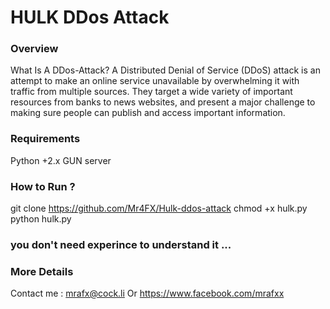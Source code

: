 # HULK DDos Attack 
### Overview
What Is A DDos-Attack?
A Distributed Denial of Service (DDoS) attack is an attempt to make an online service unavailable 
by overwhelming it with traffic from multiple sources. They target a wide variety of important resources
from banks to news websites, and present a major challenge to making sure people can publish and access important information.

### Requirements
Python +2.x
GUN server

### How to Run ?
git clone https://github.com/Mr4FX/Hulk-ddos-attack
chmod +x hulk.py
python hulk.py

### you don't need experince to understand it ...

### More Details
Contact me : mrafx@cock.li
Or https://www.facebook.com/mrafxx
